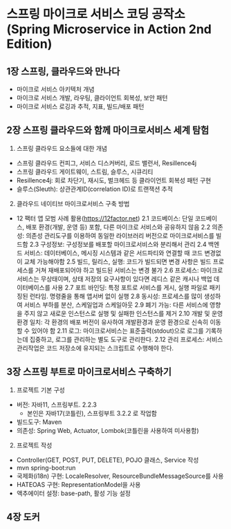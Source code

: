 # 스프링 마이크로 서비스 코딩 공작소(Spring Microservice in Action 2nd Edition)


## 1장 스프링, 클라우드와 만나다
- 마이크로 서비스 아키텍처 개념
- 마이크로 서비스 개발, 라우팅, 클라이언트 회복성, 보안 패턴
- 마이크로 서비스 로깅과 추적, 지표, 빌드/배포 패턴


## 2장 스프링 클라우드와 함께 마이크로서비스 세계 탐험

1. 스프링 클라우드 요소들에 대한 개념
  - 스프링 클라우드 컨피그, 서비스 디스커버리, 로드 밸런서, Resillence4j
  - 스프링 클라우드 게이트웨이, 스트림, 슬루스, 시큐리티
  - Resillence4j: 회로 차단기, 재시도, 벌크헤드 등 클라이언트 회복성 패턴 구현
  - 슬루스(Sleuth): 상관관계ID(correlation ID)로 트랜잭션 추적

2. 클라우드 네이티브 마이크로서비스 구축 방법
  - 12 팩터 앱 모범 사례 활용(https://12factor.net)
  2.1 코드베이스: 단일 코드베이스, 배포 환경(개발, 운영 등) 포함, 다른 마이크로 서비스와 공유하지 않음
  2.2 의존성: 의존성 관리도구를 이용하여 동일한 라이브러리 버전으로 마이크로서비스를 빌드함
  2.3 구성정보: 구성정보를 배포할 마이크로서비스와 분리해서 관리
  2.4 백엔드 서비스: 데이터베이스, 메시징 시스템과 같은 서드파티와 연결할 때 코드 변경없이 교체 가능해야함
  2.5 빌드, 릴리스, 실행: 코드가 빌드되면 변경 사항은 빌드 프로세스를 거쳐 재배포되어야 하고 빌드된 서비스는 변경 불가
  2.6 프로세스: 마이크로 서비스는 무상태이며, 상태 저장의 요구사항이 있다면 레디스 같은 캐시나 백업 데이터베이스를 사용
  2.7 포트 바인딩: 특정 포트로 서비스를 게시, 실행 파일로 패키징된 런타임. 명령줄을 통해 앱서버 없이 실행
  2.8 동시성: 프로세스를 많이 생성하여 서비스 부하를 분산, 스케일업과 스케일아웃
  2.9 폐기 가능: 다른 서비스에 영향을 주지 않고 새로운 인스턴스로 실행 및 실패한 인스턴스를 제거
  2.10 개발 및 운영 환경 일치: 각 환경의 배포 버전이 유사하여 개발환경과 운영 환경으로 신속히 이동할 수 있어야 함
  2.11 로그: 마이크로서비스는 표준출력(stdout)으로 로그를 기록하는데 집중하고, 로그를 관리하는 별도 도구로 관리한다. 
  2.12 관리 프로세스: 서비스 관리작업은 코드 저장소에 유지되는 스크립트로 수행해야 한다.

## 3장 스프링 부트로 마이크로서비스 구축하기
1. 프로젝트 기본 구성
  - 버전: 자바11, 스프링부트. 2.2.3
    - 본인은 자바17(코틀린), 스프링부트 3.2.2 로 작업함
  - 빌드도구: Maven
  - 의존성: Spring Web, Actuator, Lombok(코틀린을 사용하여 미사용함)

2. 프로젝트 작성
  - Controller(GET, POST, PUT, DELETE), POJO 클래스, Service 작성
  - mvn spring-boot:run
  - 국제화(i18n) 구현: LocaleResolver, ResourceBundleMessageSource를 사용
  - HATEOAS 구현: RepresentationModel을 사용
  - 액추에이터 설정: base-path, 활성 기능 설정

## 4장 도커
